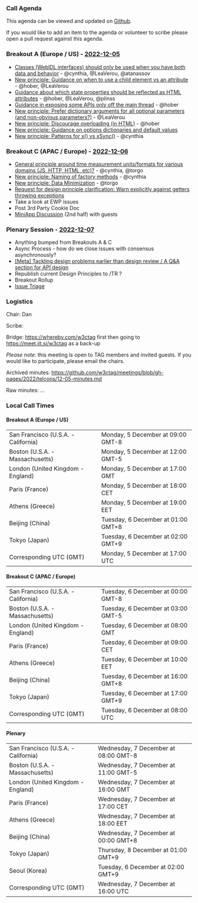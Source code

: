 ### Call Agenda

This agenda can be viewed and updated on [Github](https://github.com/w3ctag/meetings/blob/gh-pages/2022/telcons/12-05-agenda.md).

If you would like to add an item to the agenda or volunteer to scribe please open a pull request against this agenda.

### Breakout A (Europe / US) - [2022-12-05](https://www.timeanddate.com/worldclock/converter.html?iso=20221205T170000&p1=224&p2=43&p3=136&p4=195&p5=26&p6=33&p7=248&p8=235)

* [Classes (WebIDL interfaces) should only be used when you have both data and behavior](https://github.com/w3ctag/design-principles/issues/11) - @cynthia, @LeaVerou, @atanassov
* [New principle: Guidance on when to use a child element vs an attribute](https://github.com/w3ctag/design-principles/issues/270) - @hober, @LeaVerou
* [Guidance about which state properties should be reflected as HTML attributes](https://github.com/w3ctag/design-principles/issues/289) - @hober, @LeaVerou, @plinss
* [Guidance in exposing some APIs only off the main thread](https://github.com/w3ctag/design-principles/issues/360) - @hober
* [New principle: Prefer dictionary arguments for all optional parameters (and non-obvious parameters?)](https://github.com/w3ctag/design-principles/issues/366) - @LeaVerou
* [New principle: Discourage overloading (in HTML)](https://github.com/w3ctag/design-principles/issues/370) - @hober
* [New principle: Guidance on options dictionaries and default values](https://github.com/w3ctag/design-principles/issues/391)
* [New principle: Patterns for x() vs xSync()](https://github.com/w3ctag/design-principles/issues/402) - @cynthia

### Breakout C (APAC / Europe) - [2022-12-06](https://www.timeanddate.com/worldclock/converter.html?iso=20221206T080000&p1=224&p2=43&p3=136&p4=195&p5=26&p6=33&p7=248&p8=235)

* [General principle around time measurement units/formats for various domains (JS, HTTP, HTML, etc)?](https://github.com/w3ctag/design-principles/issues/344) - @cynthia, @torgo
* [New principle: Naming of factory methods](https://github.com/w3ctag/design-principles/issues/378) - @cynthia
* [New principle: Data Minimization](https://github.com/w3ctag/design-principles/issues/399) - @torgo
* [Request for design principle clarification: Warn explicitly against getters throwing exceptions](https://github.com/w3ctag/design-principles/issues/400)
* Take a look at EWP issues
* Post 3rd Party Cookie Doc
* [MiniApp Discussion](https://github.com/w3ctag/design-reviews/issues/762) (2nd half) with guests

### Plenary Session - [2022-12-07](https://www.timeanddate.com/worldclock/converter.html?iso=20221207T160000&p1=224&p2=43&p3=136&p4=195&p5=26&p6=33&p7=248&p8=235)

* Anything bumped from Breakouts A & C
* Async Process - how do we close issues with consensus asynchronously?
* [[Meta] Tackling design problems earlier than design review / A Q&A section for API design](https://github.com/w3ctag/design-principles/issues/319)
* Republish current Design Principles to /TR ?
* Breakout Rollup
* [Issue Triage](https://github.com/w3ctag/design-reviews/issues?q=is%3Aissue+is%3Aopen+label%3A%22Progress%3A+untriaged%22)

### Logistics

Chair: Dan

Scribe:

Bridge: https://whereby.com/w3ctag first then going to https://meet.jit.si/w3ctag as a back-up

*Please note*: this meeting is open to TAG members and invited guests. If you would like to participate, please email the chairs.

Archived minutes: https://github.com/w3ctag/meetings/blob/gh-pages/2022/telcons/12-05-minutes.md

Raw minutes: ...


### Local Call Times

#### Breakout A (Europe / US)

<table>
<tr><td> San Francisco (U.S.A. - California) <td> Monday, 5 December at 09:00 GMT-8</td></tr>
<tr><td> Boston (U.S.A. - Massachusetts) <td> Monday, 5 December at 12:00 GMT-5</td></tr>
<tr><td> London (United Kingdom - England) <td> Monday, 5 December at 17:00 GMT</td></tr>
<tr><td> Paris (France) <td> Monday, 5 December at 18:00 CET</td></tr>
<tr><td> Athens (Greece) <td> Monday, 5 December at 19:00 EET</td></tr>
<tr><td> Beijing (China) <td> Tuesday, 6 December at 01:00 GMT+8</td></tr>
<tr><td> Tokyo (Japan) <td> Tuesday, 6 December at 02:00 GMT+9</td></tr>
<tr><td> Corresponding UTC (GMT) <td> Monday, 5 December at 17:00 UTC</td></tr>
</table>

#### Breakout C (APAC / Europe)

<table>
<tr><td> San Francisco (U.S.A. - California) <td> Tuesday, 6 December at 00:00 GMT-8</td></tr>
<tr><td> Boston (U.S.A. - Massachusetts) <td> Tuesday, 6 December at 03:00 GMT-5</td></tr>
<tr><td> London (United Kingdom - England) <td> Tuesday, 6 December at 08:00 GMT</td></tr>
<tr><td> Paris (France) <td> Tuesday, 6 December at 09:00 CET</td></tr>
<tr><td> Athens (Greece) <td> Tuesday, 6 December at 10:00 EET</td></tr>
<tr><td> Beijing (China) <td> Tuesday, 6 December at 16:00 GMT+8</td></tr>
<tr><td> Tokyo (Japan) <td> Tuesday, 6 December at 17:00 GMT+9</td></tr>
<tr><td> Corresponding UTC (GMT) <td> Tuesday, 6 December at 08:00 UTC</td></tr>
</table>

#### Plenary

<table>
<tr><td> San Francisco (U.S.A. - California) <td> Wednesday, 7 December at 08:00 GMT-8</td></tr>
<tr><td> Boston (U.S.A. - Massachusetts) <td> Wednesday, 7 December at 11:00 GMT-5</td></tr>
<tr><td> London (United Kingdom - England) <td> Wednesday, 7 December at 16:00 GMT</td></tr>
<tr><td> Paris (France) <td> Wednesday, 7 December at 17:00 CET</td></tr>
<tr><td> Athens (Greece) <td> Wednesday, 7 December at 18:00 EET</td></tr>
<tr><td> Beijing (China) <td> Wednesday, 7 December at 00:00 GMT+8</td></tr>
<tr><td> Tokyo (Japan) <td> Thursday, 8 December at 01:00 GMT+9</td></tr>
<tr><td> Seoul (Korea) <td> Tuesday, 6 December at 02:00 GMT+9</td></tr>
<tr><td> Corresponding UTC (GMT) <td> Wednesday, 7 December at 16:00 UTC</td></tr>
</table>
